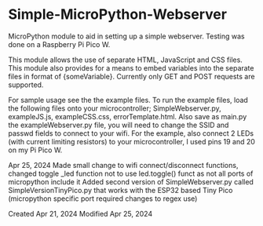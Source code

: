 # Simple-MicroPython-Webserver
MicroPython module to aid in setting up a simple webserver. Testing was done on
a Raspberry Pi Pico W.

This module allows the use of separate HTML, JavaScript and CSS files. This module
also provides for a means to embed variables into the separate files in format of
{someVariable}.  Currently only GET and POST requests are supported.

For sample usage see the the example files. To run the example files, load the
following files onto your microcontroller; SimpleWebserver.py, exampleJS.js,
exampleCSS.css, errorTemplate.html. Also save as main.py the exampleWebserver.py file,
you will need to change the SSID and passwd fields to connect to your wifi.
For the example, also connect 2 LEDs (with current limiting resistors) to your microcontroller,
I used pins 19 and 20 on my Pi Pico W.

Apr 25, 2024
Made small change to wifi connect/disconnect functions, changed toggle _led function not
to use led.toggle() funct as not all ports of micropython include it
Added second version of SimpleWebserver.py called SimpleVersionTinyPico.py that works
with the ESP32 based Tiny Pico (micropython specific port required changes to regex use)

Created Apr 21, 2024
Modified Apr 25, 2024
